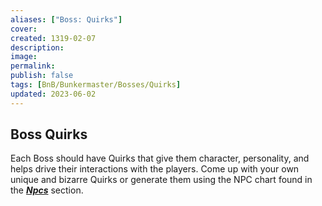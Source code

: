```yaml
---
aliases: ["Boss: Quirks"]
cover: 
created: 1319-02-07
description: 
image: 
permalink: 
publish: false
tags: [BnB/Bunkermaster/Bosses/Quirks]
updated: 2023-06-02
---
```


## Boss Quirks

Each Boss should have Quirks that give them character, personality, and helps drive their interactions with the players. Come up with your own unique and bizarre Quirks or generate them using the NPC chart found in the ***[Npcs](Github/Bunkers%20and%20Badasses/Sourcebook/Running%20the%20Game/Crafting%20A%20Campaign/Npcs.md)*** section.
